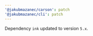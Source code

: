 ```yaml
---
'@jakubmazanec/carson': patch
'@jakubmazanec/cli': patch
---
```

Dependency `ink` updated to version `5.x`.
